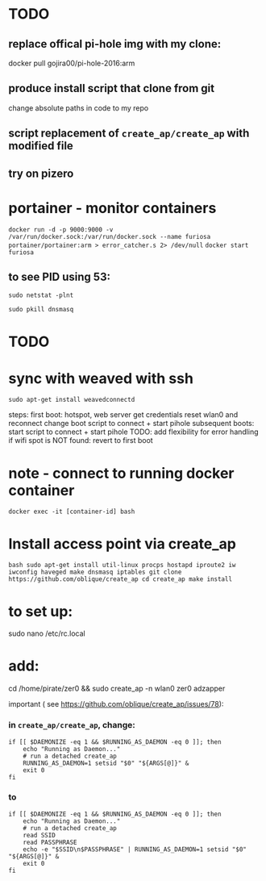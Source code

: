 

# TODO

## replace offical pi-hole img with my clone:
docker pull gojira00/pi-hole-2016:arm

## produce install script that clone from git
change absolute paths in code to my repo

## script replacement of `create_ap/create_ap` with modified file

## try on pizero

# portainer - monitor containers
`docker run -d -p 9000:9000 -v /var/run/docker.sock:/var/run/docker.sock --name furiosa portainer/portainer:arm > error_catcher.s 2> /dev/null`
`docker start furiosa`



## to see PID using 53: 
`sudo netstat -plnt`

`sudo pkill dnsmasq`

# TODO
# sync with weaved with ssh 
`sudo apt-get install weavedconnectd`



steps:
    first boot:
        hotspot, web server
        get credentials
        reset wlan0 and reconnect
        change boot script to connect + start pihole
    subsequent boots:
        start script to connect + start pihole
TODO:
    add flexibility for error handling
    if wifi spot is NOT found: revert to first boot 



# note - connect to running docker container
`docker exec -it [container-id] bash`



# Install access point via create_ap
``bash
sudo apt-get install util-linux procps hostapd iproute2 iw iwconfig haveged make dnsmasq iptables
git clone https://github.com/oblique/create_ap
cd create_ap
make install 
``

# to set up:
sudo nano /etc/rc.local
# add:
cd /home/pirate/zer0 && sudo create_ap -n wlan0 zer0 adzapper

important ( see https://github.com/oblique/create_ap/issues/78): 

### in `create_ap/create_ap`, change:
```
if [[ $DAEMONIZE -eq 1 && $RUNNING_AS_DAEMON -eq 0 ]]; then
    echo "Running as Daemon..."
    # run a detached create_ap
    RUNNING_AS_DAEMON=1 setsid "$0" "${ARGS[@]}" &
    exit 0
fi
```
### to
```
if [[ $DAEMONIZE -eq 1 && $RUNNING_AS_DAEMON -eq 0 ]]; then
    echo "Running as Daemon..."
    # run a detached create_ap
    read SSID
    read PASSPHRASE
    echo -e "$SSID\n$PASSPHRASE" | RUNNING_AS_DAEMON=1 setsid "$0" "${ARGS[@]}" &
    exit 0
fi 
```


